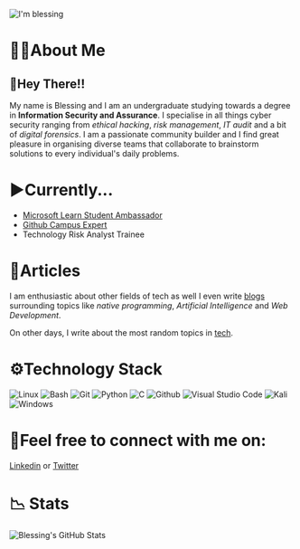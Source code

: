 
![I'm blessing](https://user-images.githubusercontent.com/75522169/169711855-104f408b-99e8-42aa-b00c-49fcf867a0b1.png)

# 👨🏾About Me

## 👋Hey There!! 

My name is Blessing and I am an undergraduate studying towards a degree in **Information Security and Assurance**. I specialise in all things cyber security ranging from *ethical hacking*, *risk management*, *IT audit* and a bit of *digital forensics*. I am a passionate community builder and I find great pleasure in organising diverse teams that collaborate to brainstorm solutions to every individual's daily problems. 

# ▶Currently...

  - [Microsoft Learn Student Ambassador](https://studentambassadors.microsoft.com/en-US/studentambassadors/profile/2f30bc0e-b1c8-4c5b-b71e-7ca9ce5dc50f)
  - [Github Campus Expert](https://githubcampus.expert/blessing-mufaro/)
  - Technology Risk Analyst Trainee
  
# 📜Articles

I am enthusiastic about other fields of tech as well I even write [blogs](https://blessingmufaro.me/) surrounding topics like *native programming*, *Artificial Intelligence* and *Web Development*.

On other days, I write about the most random topics in [tech](http://www.tzperspective.com/index.php/author/blessing/).
    
# ⚙Technology Stack

![Linux](https://img.shields.io/badge/Linux-FCC624?style=for-the-badge&logo=linux&logoColor=black)
![Bash](https://img.shields.io/badge/GNU%20Bash-4EAA25?style=for-the-badge&logo=GNU%20Bash&logoColor=white)
![Git](https://img.shields.io/badge/GIT-E44C30?style=for-the-badge&logo=git&logoColor=white)
![Python](https://img.shields.io/badge/python-3670A0?style=for-the-badge&logo=python&logoColor=ffdd54)
![C](https://img.shields.io/badge/C-00599C?style=for-the-badge&logo=c&logoColor=white)
![Github](https://img.shields.io/badge/GitHub-100000?style=for-the-badge&logo=github&logoColor=white)
![Visual Studio Code](https://img.shields.io/badge/Visual%20Studio%20Code-0078d7.svg?style=for-the-badge&logo=visual-studio-code&logoColor=white)
![Kali](https://img.shields.io/badge/Kali_Linux-557C94?style=for-the-badge&logo=kali-linux&logoColor=white)
![Windows](https://img.shields.io/badge/Windows-0078D6?style=for-the-badge&logo=windows&logoColor=white)


# 🔗Feel free to connect with me on:
 
 [Linkedin](https://www.linkedin.com/in/blessing-mufaro-kashava/) or [Twitter](https://twitter.com/blessing_mufaro)

# 📉 Stats

<img align="left" alt="Blessing's GitHub Stats" src="https://github-readme-stats.vercel.app/api?username=blessing-mufaro&show_icons=true&hide_border=true&count_private=true&show_icons=true&theme=dracula" />
